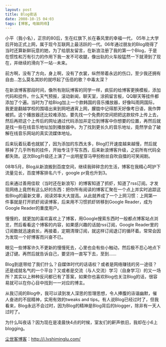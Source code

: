 ```yaml
---
layout: post
title: Blog夜话
date: 2008-10-15 04:03
tags: [博客, 电脑网络]
---
```

小平（我小名），正宗的80后，生在红旗下,长在春风里的幸福一代， 05年上大学后开始正式上网，属于现今互联网上最活跃的一代。06年通过朋友的Blog晓得了当时还算新鲜玩意的她，为了给朋友留言，在新浪注册了我的第一个Blog，于是在惯性和万有引力的作用下我一发不可收腿，像出轨的火车般猛然一下就滑到了现在，并继续的滑向下一站--未来。

前方啊，没有了方向，身上啊，没有了衣裳，纵然带着永远的伤口，至少我还拥有自由…怎么莫名其妙的就哼起了伍佰的歌？中毒太深？

在新浪博客那段时间，像所有刚玩博客的同学一样，疯狂的给博客更换模板，添加代码和挂件。什么天气预报，滚动新闻，聊天室，涂鸦留言板，QQ聊天等挂件都添加了个遍。当时为了给Blog加上一个款韩国的音乐播放器，好像叫雨网国际，我更是翻越学校的围墙出来到网吧通宵上网，朦胧中记得那天好像考日语，我作弊被抓。这个播放器还比较难添加，要先找一个免费的空间把把这款软件上传上去，然后再把这个上传后的网址通过代码添加并定位到博客中你想要的位置，再然后就是找一些在线音乐地址加到播放器中。为了找到更长久的音乐地址，竟然学会了破解在线音乐网站的真实流媒体地址。

后来玩着玩着也就腻了，因为添加的东西太多，Blog打开速度越来越慢，然后就移掉了几乎所有的挂件，开始专注于写东西，后来新浪博客升级，之前所有代码全都失效。这次Blog升级还上演了一出明星穿马甲扮粉丝自吹自擂的可笑闹剧。

08年5月，Blog从新浪搬到百度空间，继续我碎碎念的生活，博客在我精心呵护下流量见长，百度博客排名六千，google pr竟也升到3。

后来通过善用佳软（当时还在新浪写）的博客知道了抓虾，知道了rss订阅。才发现网络上竟然有这么好的东西：把你所有阅读的博客汇聚在一个点上并实时追踪这些Blog的最新文章，阅读郊率大大提高。从此就养成了一个上网习惯：上网第一件事就是打开抓虾阅读博客，后来用不习惯抓虾转移到Google Reader，成为Google Reader的重度用户。

慢慢的，就更加的喜欢喜欢上了博客，用Google搜索东西时一般都点博客站点浏览，然后看看这个博客的内容，如果感兴趣的话就rss订阅，Google Reader里的订阅数就迅速疯长，再接着，定期清理订阅，就这样订阅退订的循环着。常常会因为发现一个好博客而兴奋不已。

眼见一些博客许久不更新的慢慢死去，心里也会有些小触动，然后极不忍心地点下退订键。再然后就告诉自己，要坚持一直写下去，至到……

Blog到底带给了我们什么？自媒体时代的话语权？或者是网络赚钱的另一途径？还是成就名气的一个平台？又或者是交流（与人交流）学习（自身学习）的又一场所？其实以上种种反问都已有了答案，如果你也喜欢Blog也关注Blog的话，很容易就可以在你心目中找到一一对应的博主。

从我订阅的Blog中，我可以读到发人深思的哲理思想，令人捧腹的诙谐幽默，催人奋进的不屈精神，实用有效的tweaks and tips。有人说Blog已经过时了，但我看来，Blog永远不会过时，因为Blog的精神是Blog背后的blogger，除非有一天人过时了。

为什么叫夜话？因为现在是凌晨快4点的时候，室友们的鼾声依旧，我却在小6上blogging。

<a href="http://i.lvshiminglu.com/">尘世客博客</a>：<a href="http://i.lvshiminglu.com/">http://i.lvshiminglu.com/</a>

